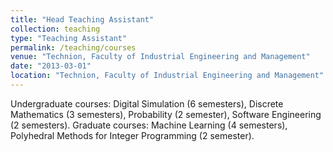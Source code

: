 ```yaml
---
title: "Head Teaching Assistant"
collection: teaching
type: "Teaching Assistant"
permalink: /teaching/courses
venue: "Technion, Faculty of Industrial Engineering and Management"
date: "2013-03-01"
location: "Technion, Faculty of Industrial Engineering and Management"
---
```


Undergraduate courses: Digital Simulation (6 semesters), Discrete Mathematics (3 semesters), Probability (2 semester), Software Engineering (2 semesters).
Graduate courses: Machine Learning (4 semesters), Polyhedral Methods for Integer Programming (2 semester). 
